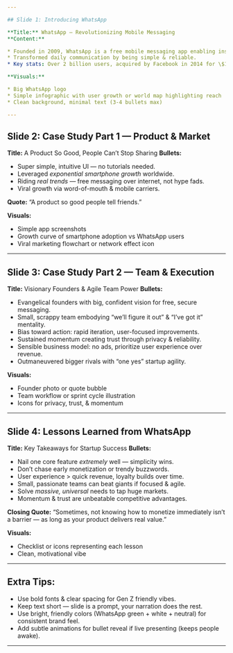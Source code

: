 ```yaml
---

## Slide 1: Introducing WhatsApp

**Title:** WhatsApp — Revolutionizing Mobile Messaging
**Content:**

* Founded in 2009, WhatsApp is a free mobile messaging app enabling instant messaging, calls, photos & videos worldwide.
* Transformed daily communication by being simple & reliable.
* Key stats: Over 2 billion users, acquired by Facebook in 2014 for \$19B.

**Visuals:**

* Big WhatsApp logo
* Simple infographic with user growth or world map highlighting reach
* Clean background, minimal text (3-4 bullets max)

---
```


## Slide 2: Case Study Part 1 — Product & Market

**Title:** A Product So Good, People Can’t Stop Sharing
**Bullets:**

* Super simple, intuitive UI — no tutorials needed.
* Leveraged *exponential smartphone growth* worldwide.
* Riding *real trends* — free messaging over internet, not hype fads.
* Viral growth via word-of-mouth & mobile carriers.

**Quote:** “A product so good people tell friends.”

**Visuals:**

* Simple app screenshots
* Growth curve of smartphone adoption vs WhatsApp users
* Viral marketing flowchart or network effect icon

---

## Slide 3: Case Study Part 2 — Team & Execution

**Title:** Visionary Founders & Agile Team Power
**Bullets:**

* Evangelical founders with big, confident vision for free, secure messaging.
* Small, scrappy team embodying “we’ll figure it out” & “I’ve got it” mentality.
* Bias toward action: rapid iteration, user-focused improvements.
* Sustained momentum creating trust through privacy & reliability.
* Sensible business model: no ads, prioritize user experience over revenue.
* Outmaneuvered bigger rivals with “one yes” startup agility.

**Visuals:**

* Founder photo or quote bubble
* Team workflow or sprint cycle illustration
* Icons for privacy, trust, & momentum

---

## Slide 4: Lessons Learned from WhatsApp

**Title:** Key Takeaways for Startup Success
**Bullets:**

* Nail one core feature *extremely* well — simplicity wins.
* Don’t chase early monetization or trendy buzzwords.
* User experience > quick revenue, loyalty builds over time.
* Small, passionate teams can beat giants if focused & agile.
* Solve *massive, universal* needs to tap huge markets.
* Momentum & trust are unbeatable competitive advantages.

**Closing Quote:**
“Sometimes, not knowing how to monetize immediately isn’t a barrier — as long as your product delivers real value.”

**Visuals:**

* Checklist or icons representing each lesson
* Clean, motivational vibe

---

## Extra Tips:

* Use bold fonts & clear spacing for Gen Z friendly vibes.
* Keep text short — slide is a prompt, your narration does the rest.
* Use bright, friendly colors (WhatsApp green + white + neutral) for consistent brand feel.
* Add subtle animations for bullet reveal if live presenting (keeps people awake).

---
